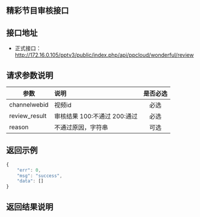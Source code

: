 精彩节目审核接口
----------

接口地址
----------
  * 正式接口：http://172.16.0.105/pptv3/public/index.php/api/ppcloud/wonderful/review

请求参数说明
----------
|  参数         |说明          |是否必选|
| ------------- |:-------------|:-----:|
| channelwebid      | 视频id |必选    |
| review_result      | 审核结果 100:不通过	200:通过| 必选  |
| reason      | 不通过原因，字符串 |可选    |
返回示例
----------
```javascript
{
    "err": 0,
    "msg": "success",
    "data": []
}
```

返回结果说明
----------
```javascript

```